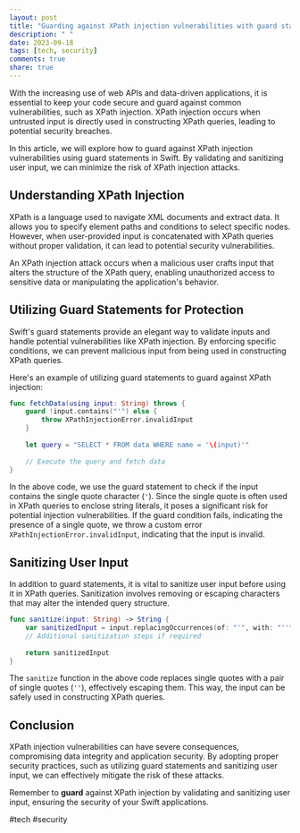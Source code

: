 ```yaml
---
layout: post
title: "Guarding against XPath injection vulnerabilities with guard statements in Swift"
description: " "
date: 2023-09-18
tags: [tech, security]
comments: true
share: true
---
```


With the increasing use of web APIs and data-driven applications, it is essential to keep your code secure and guard against common vulnerabilities, such as XPath injection. XPath injection occurs when untrusted input is directly used in constructing XPath queries, leading to potential security breaches.

In this article, we will explore how to guard against XPath injection vulnerabilities using guard statements in Swift. By validating and sanitizing user input, we can minimize the risk of XPath injection attacks.

## Understanding XPath Injection

XPath is a language used to navigate XML documents and extract data. It allows you to specify element paths and conditions to select specific nodes. However, when user-provided input is concatenated with XPath queries without proper validation, it can lead to potential security vulnerabilities.

An XPath injection attack occurs when a malicious user crafts input that alters the structure of the XPath query, enabling unauthorized access to sensitive data or manipulating the application's behavior.

## Utilizing Guard Statements for Protection

Swift's guard statements provide an elegant way to validate inputs and handle potential vulnerabilities like XPath injection. By enforcing specific conditions, we can prevent malicious input from being used in constructing XPath queries.

Here's an example of utilizing guard statements to guard against XPath injection:

```swift
func fetchData(using input: String) throws {
    guard !input.contains("'") else {
        throw XPathInjectionError.invalidInput
    }
    
    let query = "SELECT * FROM data WHERE name = '\(input)'"
    
    // Execute the query and fetch data
}
```

In the above code, we use the guard statement to check if the input contains the single quote character (`'`). Since the single quote is often used in XPath queries to enclose string literals, it poses a significant risk for potential injection vulnerabilities. If the guard condition fails, indicating the presence of a single quote, we throw a custom error `XPathInjectionError.invalidInput`, indicating that the input is invalid.

## Sanitizing User Input

In addition to guard statements, it is vital to sanitize user input before using it in XPath queries. Sanitization involves removing or escaping characters that may alter the intended query structure.

```swift
func sanitize(input: String) -> String {
    var sanitizedInput = input.replacingOccurrences(of: "'", with: "''")
    // Additional sanitization steps if required
    
    return sanitizedInput
}
```

The `sanitize` function in the above code replaces single quotes with a pair of single quotes (`''`), effectively escaping them. This way, the input can be safely used in constructing XPath queries.

## Conclusion

XPath injection vulnerabilities can have severe consequences, compromising data integrity and application security. By adopting proper security practices, such as utilizing guard statements and sanitizing user input, we can effectively mitigate the risk of these attacks.

Remember to **guard** against XPath injection by validating and sanitizing user input, ensuring the security of your Swift applications.

#tech #security